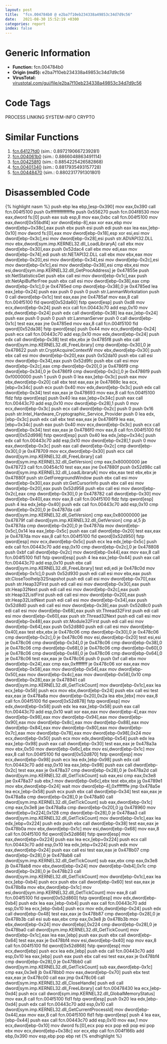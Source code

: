 ```yaml
---
layout: post
title:  "fcn.004784b0 @ e2ba7f10eb234338a49853c34d7d9c56"
date:   2021-08-30 15:52:19 +0300
categories: report
index: false
---
```


# Generic Information
- **Function:** fcn.004784b0
- **Origin (md5):** e2ba7f10eb234338a49853c34d7d9c56
- **VirusTotal:** [virustotal.com/gui/file/e2ba7f10eb234338a49853c34d7d9c56][virustotal_ref]

# Code Tags
<span class="tag" id="PROCESS">PROCESS</span>
<span class="tag" id="LINKING">LINKING</span>
<span class="tag" id="SYSTEM-INFO">SYSTEM-INFO</span>
<span class="tag" id="CRYPTO">CRYPTO</span>


# Similar Functions

1. [fcn.64127fd0][similar_1_ref] (sim.: 0.8972190667239281)
2. [fcn.004061b0][similar_2_ref] (sim.: 0.8866048863491114)
3. [fcn.004258f0][similar_3_ref] (sim.: 0.8854225426582868)
4. [fcn.00401340][similar_4_ref] (sim.: 0.8817935493157728)
5. [fcn.00448470][similar_5_ref] (sim.: 0.8802317791301801)


# Disassembled Code

{% highlight nasm %}
push ebp
lea ebp,[esp-0x390]
mov eax,0x390
call fcn.004f5100
push 0xfffffffffffffffe
push 0x556270
push fcn.004f8530
mov eax,dword fs:[0]
push eax
sub esp,8
mov eax,0xbc
call fcn.004f5100
mov eax,dword[0x55bdf4]
xor dword[ebp-8],eax
xor eax,ebp
mov dword[ebp+0x38c],eax
push ebx
push esi
push edi
push eax
lea eax,[ebp-0x10]
mov dword fs:[0],eax
mov dword[ebp-0x18],esp
xor esi,esi
mov dword[ebp-0x3c],esi
mov dword[ebp-0x28],esi
push str.ADVAPI32.DLL
mov ebx,dword[sym.imp.KERNEL32.dll_LoadLibraryA]
call ebx
mov dword[ebp-0x30],eax
push 0x52dac4
call ebx
mov edi,eax
mov dword[ebp-0x74],edi
push str.NETAPI32.DLL
call ebx
mov ebx,eax
mov dword[ebp-0x20],esi
mov dword[ebp-0x34],esi
mov dword[ebp-0x2c],esi
mov dword[ebp-0x1c],esi
mov dword[ebp-0x38],esi
cmp ebx,esi
mov esi,dword[sym.imp.KERNEL32.dll_GetProcAddress]
je 0x47855e
push str.NetStatisticsGet
push ebx
call esi
mov dword[ebp-0x1c],eax
push str.NetApiBufferFree
push ebx
call esi
mov dword[ebp-0x38],eax
cmp dword[ebp-0x1c],0
je 0x4785ed
cmp dword[ebp-0x38],0
je 0x4785ed
lea eax,[ebp-0x24]
push eax
push 0
push 0
push str.LanmanWorkstation
push 0
call dword[ebp-0x1c]
test eax,eax
jne 0x4785af
mov eax,8
call fcn.004f5100
fld qword[0x52da60]
fstp qword[esp]
push 0xd8
mov ecx,dword[ebp-0x24]
push ecx
call fcn.00443c70
add esp,0x10
mov edx,dword[ebp-0x24]
push edx
call dword[ebp-0x38]
lea eax,[ebp-0x24]
push eax
push 0
push 0
push str.LanmanServer
push 0
call dword[ebp-0x1c]
test eax,eax
jne 0x4785ed
mov eax,8
call fcn.004f5100
fld qword[0x52da38]
fstp qword[esp]
push 0x44
mov ecx,dword[ebp-0x24]
push ecx
call fcn.00443c70
add esp,0x10
mov edx,dword[ebp-0x24]
push edx
call dword[ebp-0x38]
test ebx,ebx
je 0x4785f8
push ebx
call dword[sym.imp.KERNEL32.dll_FreeLibrary]
cmp dword[ebp-0x30],0
je 0x478622
push str.CryptAcquireContextW
mov ebx,dword[ebp-0x30]
push ebx
call esi
mov dword[ebp-0x20],eax
push 0x52da10
push ebx
call esi
mov dword[ebp-0x34],eax
push 0x52d9fc
push ebx
call esi
mov dword[ebp-0x2c],eax
cmp dword[ebp-0x20],0
je 0x4786f9
cmp dword[ebp-0x34],0
je 0x4786f9
cmp dword[ebp-0x2c],0
je 0x4786f9
push 0xf0000000
push 1
push 0
push 0
lea eax,[ebp-0x3c]
push eax
mov ebx,dword[ebp-0x20]
call ebx
test eax,eax
je 0x47869c
lea ecx,[ebp+0x34c]
push ecx
push 0x40
mov edx,dword[ebp-0x3c]
push edx
call dword[ebp-0x34]
test eax,eax
je 0x478693
mov eax,8
call fcn.004f5100
fldz
fstp qword[esp]
push 0x40
lea eax,[ebp+0x34c]
push eax
call fcn.00443c70
add esp,0x10
mov dword[ebp-0x28],1
push 0
mov ecx,dword[ebp-0x3c]
push ecx
call dword[ebp-0x2c]
push 0
push 0x16
push str.Intel_Hardware_Cryptographic_Service_Provider
push 0
lea edx,[ebp-0x3c]
push edx
call ebx
test eax,eax
je 0x4786f9
lea eax,[ebp+0x34c]
push eax
push 0x40
mov ecx,dword[ebp-0x3c]
push ecx
call dword[ebp-0x34]
test eax,eax
je 0x4786f0
mov eax,8
call fcn.004f5100
fld qword[0x52d998]
fstp qword[esp]
push 0x40
lea edx,[ebp+0x34c]
push edx
call fcn.00443c70
add esp,0x10
mov dword[ebp-0x28],1
push 0
mov eax,dword[ebp-0x3c]
push eax
call dword[ebp-0x2c]
cmp dword[ebp-0x30],0
je 0x478709
mov ecx,dword[ebp-0x30]
push ecx
call dword[sym.imp.KERNEL32.dll_FreeLibrary]
call dword[sym.imp.KERNEL32.dll_GetVersion]
cmp eax,0x80000000
jae 0x478723
call fcn.00454c10
test eax,eax
jne 0x47880f
push 0x52d98c
call dword[sym.imp.KERNEL32.dll_LoadLibraryA]
mov ebx,eax
test ebx,ebx
je 0x47880f
push str.GetForegroundWindow
push ebx
call esi
mov dword[ebp-0x30],eax
push str.GetCursorInfo
push ebx
call esi
mov dword[ebp-0x20],eax
push 0x52d958
push ebx
call esi
mov dword[ebp-0x2c],eax
cmp dword[ebp-0x30],0
je 0x478782
call dword[ebp-0x30]
mov dword[ebp-0x40],eax
mov eax,8
call fcn.004f5100
fldz
fstp qword[esp]
push 4
lea edx,[ebp-0x40]
push edx
call fcn.00443c70
add esp,0x10
cmp dword[ebp-0x20],0
je 0x4787da
call dword[sym.imp.KERNEL32.dll_GetVersion]
cmp eax,0x80000000
jae 0x47879f
call dword[sym.imp.KERNEL32.dll_GetVersion]
cmp al,5
jb 0x4787da
cmp dword[ebp-0x20],0
je 0x4787da
mov dword[ebp-0x5c],0x14
lea eax,[ebp-0x5c]
push eax
call dword[ebp-0x20]
test eax,eax
je 0x4787da
mov eax,8
call fcn.004f5100
fld qword[0x52d950]
fstp qword[esp]
mov ecx,dword[ebp-0x5c]
push ecx
lea edx,[ebp-0x5c]
push edx
call fcn.00443c70
add esp,0x10
cmp dword[ebp-0x2c],0
je 0x478808
push 0xbf
call dword[ebp-0x2c]
mov dword[ebp-0x44],eax
mov eax,8
call fcn.004f5100
fld1
fstp qword[esp]
push 4
lea eax,[ebp-0x44]
push eax
call fcn.00443c70
add esp,0x10
push ebx
call dword[sym.imp.KERNEL32.dll_FreeLibrary]
test edi,edi
je 0x478c0d
mov dword[ebp-0x1c],0
push 0x52d930
push edi
call esi
mov ebx,eax
push str.CloseToolhelp32Snapshot
push edi
call esi
mov dword[ebp-0x70],eax
push str.Heap32First
push edi
call esi
mov dword[ebp-0x30],eax
push str.Heap32Next
push edi
call esi
mov dword[ebp-0x2c],eax
push str.Heap32ListFirst
push edi
call esi
mov dword[ebp-0x20],eax
push str.Heap32ListNext
push edi
call esi
mov dword[ebp-0x34],eax
push 0x52d8d0
push edi
call esi
mov dword[ebp-0x38],eax
push 0x52d8c0
push edi
call esi
mov dword[ebp-0x68],eax
push str.Thread32First
push edi
call esi
mov dword[ebp-0x60],eax
push str.Thread32Next
push edi
call esi
mov dword[ebp-0x48],eax
push str.Module32First
push edi
call esi
mov dword[ebp-0x64],eax
push 0x52d880
push edi
call esi
mov dword[ebp-0x40],eax
test ebx,ebx
je 0x478c06
cmp dword[ebp-0x30],0
je 0x478c06
cmp dword[ebp-0x2c],0
je 0x478c06
mov esi,dword[ebp-0x20]
test esi,esi
je 0x478c06
cmp dword[ebp-0x34],0
je 0x478c06
cmp dword[ebp-0x38],0
je 0x478c06
cmp dword[ebp-0x68],0
je 0x478c06
cmp dword[ebp-0x60],0
je 0x478c06
cmp dword[ebp-0x48],0
je 0x478c06
cmp dword[ebp-0x64],0
je 0x478c06
test eax,eax
je 0x478c06
push 0
push 0xf
call ebx
mov dword[ebp-0x24],eax
cmp eax,0xffffffff
je 0x478c06
xor eax,eax
mov dword[ebp-0x58],eax
mov dword[ebp-0x54],eax
mov dword[ebp-0x50],eax
mov dword[ebp-0x4c],eax
mov dword[ebp-0x58],0x10
cmp dword[ebp-0x28],eax
je 0x478941
call dword[sym.imp.KERNEL32.dll_GetTickCount]
mov dword[ebp-0x1c],eax
lea ecx,[ebp-0x58]
push ecx
mov ebx,dword[ebp-0x24]
push ebx
call esi
test eax,eax
je 0x478a8a
mov dword[ebp-0x20],0x2a
lea ebx,[ebx]
mov eax,8
call fcn.004f5100
fld qword[0x52d878]
fstp qword[esp]
mov edx,dword[ebp-0x58]
push edx
lea eax,[ebp-0x58]
push eax
call fcn.00443c70
add esp,0x10
wait
xor eax,eax
mov dword[ebp-4],eax
mov dword[ebp-0x98],eax
mov dword[ebp-0x94],eax
mov dword[ebp-0x90],eax
mov dword[ebp-0x8c],eax
mov dword[ebp-0x88],eax
mov dword[ebp-0x84],eax
mov dword[ebp-0x80],eax
mov dword[ebp-0x7c],eax
mov dword[ebp-0x78],eax
mov dword[ebp-0x98],0x24
mov ecx,dword[ebp-0x50]
push ecx
mov edx,dword[ebp-0x54]
push edx
lea eax,[ebp-0x98]
push eax
call dword[ebp-0x30]
test eax,eax
je 0x478a3a
mov ebx,0x50
mov dword[ebp-0x6c],ebx
mov esi,dword[ebp-0x1c]
mov eax,8
call fcn.004f5100
fld qword[0x52d870]
fstp qword[esp]
mov ecx,dword[ebp-0x98]
push ecx
lea edx,[ebp-0x98]
push edx
call fcn.00443c70
add esp,0x10
lea eax,[ebp-0x98]
push eax
call dword[ebp-0x2c]
test eax,eax
je 0x478a37
cmp dword[ebp-0x28],0
je 0x478a2d
call dword[sym.imp.KERNEL32.dll_GetTickCount]
sub eax,esi
cmp eax,0x3e8
jae 0x478a37
sub ebx,1
mov dword[ebp-0x6c],ebx
test ebx,ebx
jg 0x4789e1
mov ebx,dword[ebp-0x24]
wait
mov dword[ebp-4],0xfffffffe
jmp 0x478a5e
lea ecx,[ebp-0x58]
push ecx
push ebx
call dword[ebp-0x34]
test eax,eax
je 0x478a8a
cmp dword[ebp-0x28],0
je 0x478a80
call dword[sym.imp.KERNEL32.dll_GetTickCount]
sub eax,dword[ebp-0x1c]
cmp eax,0x3e8
jae 0x478a8a
cmp dword[ebp-0x20],0
jg 0x478960
mov dword[ebp+0x224],0x128
cmp dword[ebp-0x28],0
je 0x478aa3
call dword[sym.imp.KERNEL32.dll_GetTickCount]
mov dword[ebp-0x1c],eax
lea edx,[ebp+0x224]
push edx
push ebx
call dword[ebp-0x38]
test eax,eax
je 0x478b0a
mov ebx,dword[ebp-0x1c]
mov esi,dword[ebp-0x68]
mov eax,8
call fcn.004f5100
fld qword[0x52d868]
fstp qword[esp]
mov eax,dword[ebp+0x224]
push eax
lea ecx,[ebp+0x224]
push ecx
call fcn.00443c70
add esp,0x10
lea edx,[ebp+0x224]
push edx
mov eax,dword[ebp-0x24]
push eax
call esi
test eax,eax
je 0x478b07
cmp dword[ebp-0x28],0
je 0x478ab8
call dword[sym.imp.KERNEL32.dll_GetTickCount]
sub eax,ebx
cmp eax,0x3e8
jb 0x478ab8
mov ebx,dword[ebp-0x24]
mov dword[ebp-0xb4],0x1c
cmp dword[ebp-0x28],0
je 0x478b23
call dword[sym.imp.KERNEL32.dll_GetTickCount]
mov dword[ebp-0x1c],eax
lea ecx,[ebp-0xb4]
push ecx
push ebx
call dword[ebp-0x60]
test eax,eax
je 0x478b8a
mov ebx,dword[ebp-0x1c]
mov esi,dword[sym.imp.KERNEL32.dll_GetTickCount]
mov eax,8
call fcn.004f5100
fld qword[0x52d860]
fstp qword[esp]
mov edx,dword[ebp-0xb4]
push edx
lea eax,[ebp-0xb4]
push eax
call fcn.00443c70
add esp,0x10
lea ecx,[ebp-0xb4]
push ecx
mov edx,dword[ebp-0x24]
push edx
call dword[ebp-0x48]
test eax,eax
je 0x478b87
cmp dword[ebp-0x28],0
je 0x478b3b
call esi
sub eax,ebx
cmp eax,0x3e8
jb 0x478b3b
mov ebx,dword[ebp-0x24]
mov dword[ebp],0x224
cmp dword[ebp-0x28],0
je 0x478ba0
call dword[sym.imp.KERNEL32.dll_GetTickCount]
mov dword[ebp-0x1c],eax
lea eax,[ebp]
push eax
push ebx
call dword[ebp-0x64]
test eax,eax
je 0x478bf4
mov esi,dword[ebp-0x40]
nop
mov eax,8
call fcn.004f5100
fld qword[0x52d868]
fstp qword[esp]
mov ecx,dword[ebp]
push ecx
lea edx,[ebp]
push edx
call fcn.00443c70
add esp,0x10
lea eax,[ebp]
push eax
push ebx
call esi
test eax,eax
je 0x478bf4
cmp dword[ebp-0x28],0
je 0x478bb0
call dword[sym.imp.KERNEL32.dll_GetTickCount]
sub eax,dword[ebp-0x1c]
cmp eax,0x3e8
jb 0x478bb0
mov eax,dword[ebp-0x70]
push ebx
test eax,eax
je 0x478c00
call eax
jmp 0x478c06
call dword[sym.imp.KERNEL32.dll_CloseHandle]
push edi
call dword[sym.imp.KERNEL32.dll_FreeLibrary]
call fcn.00478430
lea ecx,[ebp-0xd4]
push ecx
call dword[sym.imp.KERNEL32.dll_GlobalMemoryStatus]
mov eax,8
call fcn.004f5100
fld1
fstp qword[esp]
push 0x20
lea edx,[ebp-0xd4]
push edx
call fcn.00443c70
add esp,0x10
call dword[sym.imp.KERNEL32.dll_GetCurrentProcessId]
mov dword[ebp-0x44],eax
mov eax,8
call fcn.004f5100
fld1
fstp qword[esp]
push 4
lea eax,[ebp-0x44]
push eax
call fcn.00443c70
add esp,0x10
mov eax,1
mov ecx,dword[ebp-0x10]
mov dword fs:[0],ecx
pop ecx
pop edi
pop esi
pop ebx
mov ecx,dword[ebp+0x38c]
xor ecx,ebp
call fcn.004f166b
add ebp,0x390
mov esp,ebp
pop ebp
ret
{% endhighlight %}


[similar_1_ref]: /report/fcn.64127fd0@07e4412910bcf0f5969ef64c44eecb2d
[similar_2_ref]: /report/fcn.004061b0@7b00dd8f2abf54a73bfb09681334ff78
[similar_3_ref]: /report/fcn.004258f0@1123b7aa5760238fe93045e585b8234c
[similar_4_ref]: /report/fcn.00401340@4fe6510221c33bf023f6abed461fc13f
[similar_5_ref]: /report/fcn.00448470@4fe6510221c33bf023f6abed461fc13f
[virustotal_ref]: https://www.virustotal.com/gui/file/e2ba7f10eb234338a49853c34d7d9c56